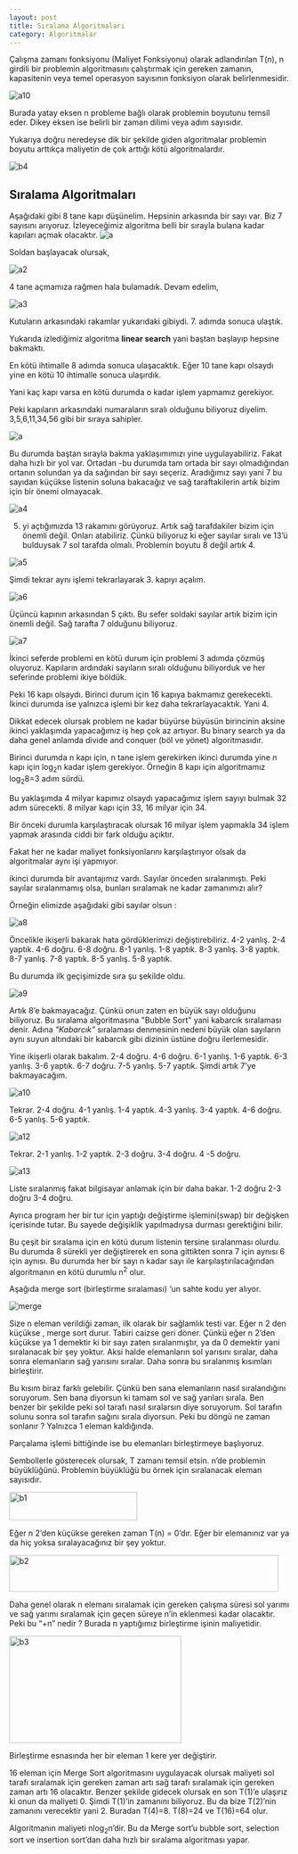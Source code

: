 ```yaml
---
layout: post
title: Sıralama Algoritmaları
category: Algoritmalar
---
```


Çalışma zamanı fonksiyonu (Maliyet Fonksiyonu) olarak adlandırılan T(n), n girdili bir problemin algoritmasını çalıştırmak için gereken zamanın, kapasitenin veya temel operasyon sayısının fonksiyon olarak belirlenmesidir.

<img class="alignnone size-full wp-image-1284" src="{{ site.baseurl }}/images/ab10.png" alt="a10"  />

Burada yatay eksen n probleme bağlı olarak problemin boyutunu temsil eder. Dikey eksen ise belirli bir zaman dilimi veya adım sayısıdır.

Yukarıya doğru neredeyse dik bir şekilde giden algoritmalar problemin boyutu arttıkça maliyetin de çok arttığı kötü algoritmalardır.

<img class="alignnone size-full wp-image-1285" src="{{ site.baseurl }}/images/b4.png" alt="b4"  />
<h2>Sıralama Algoritmaları</h2>
Aşağıdaki gibi 8 tane kapı düşünelim. Hepsinin arkasında bir sayı var. Biz 7 sayısını arıyoruz. İzleyeceğimiz algoritma belli bir sırayla bulana kadar kapıları açmak olacaktır.

<img class="alignnone size-full wp-image-1286" src="{{ site.baseurl }}/images/a.png" alt="a"  />

Soldan başlayacak olursak,

<img class="alignnone size-full wp-image-1287" src="{{ site.baseurl }}/images/a2.png" alt="a2"  />

4 tane açmamıza rağmen hala bulamadık. Devam edelim,

<img class="alignnone size-full wp-image-1288" src="{{ site.baseurl }}/images/a3.png" alt="a3"  />

Kutuların arkasındaki rakamlar yukarıdaki gibiydi. 7. adımda sonuca ulaştık.

Yukarıda izlediğimiz algoritma <strong>linear search</strong> yani baştan başlayıp hepsine bakmaktı.

En kötü ihtimalle 8 adımda sonuca ulaşacaktık. Eğer 10 tane kapı olsaydı yine en kötü 10 ihtimalle sonuca ulaşırdık.

Yani kaç kapı varsa en kötü durumda o kadar işlem yapmamız gerekiyor.

Peki kapıların arkasındaki numaraların sıralı olduğunu biliyoruz diyelim. 3,5,6,11,34,56 gibi bir sıraya sahipler.

<img class="alignnone size-full wp-image-1286" src="{{ site.baseurl }}/images/a.png" alt="a"  />

Bu durumda baştan sırayla bakma yaklaşımımızı yine uygulayabiliriz. Fakat daha hızlı bir yol var. Ortadan -bu durumda tam ortada bir sayı olmadığından ortanın solundan ya da sağından bir sayı seçeriz. Aradığımız sayı yani 7 bu sayıdan küçükse listenin soluna bakacağız ve sağ taraftakilerin artık bizim için bir önemi olmayacak.

<img class="alignnone size-full wp-image-1292" src="{{ site.baseurl }}/images/a4.png" alt="a4"  />

5. yi açtığımızda 13 rakamını görüyoruz. Artık sağ tarafdakiler bizim için önemli değil. Onları atabiliriz. Çünkü biliyoruz ki eğer sayılar sıralı ve 13’ü bulduysak 7 sol tarafda olmalı. Problemin boyutu 8 değil artık 4.

<img class="alignnone size-full wp-image-1294" src="{{ site.baseurl }}/images/a5.png" alt="a5"  />

Şimdi tekrar aynı işlemi tekrarlayarak 3. kapıyı açalım.

<img class="alignnone size-full wp-image-1295" src="{{ site.baseurl }}/images/a6.png" alt="a6"  />

Üçüncü kapının arkasından 5 çıktı. Bu sefer soldaki sayılar artık bizim için önemli değil. Sağ tarafta 7 olduğunu biliyoruz.

<img class="alignnone size-full wp-image-1296" src="{{ site.baseurl }}/images/a7.png" alt="a7"  />

İkinci seferde problemi en kötü durum için problemi 3 adımda çözmüş oluyoruz. Kapıların ardındaki sayıların sıralı olduğunu biliyorduk ve her seferinde problemi ikiye böldük.

Peki 16 kapı olsaydı. Birinci durum için 16 kapıya bakmamız gerekecekti. İkinci durumda ise yalnızca işlemi bir kez daha tekrarlayacaktık. Yani 4.

Dikkat edecek olursak problem ne kadar büyürse büyüsün birincinin aksine ikinci yaklaşımda yapacağımız iş hep çok az artıyor. Bu binary search ya da daha genel anlamda divide and conquer (böl ve yönet) algoritmasıdır.

Birinci durumda n kapı için, n tane işlem gerekirken ikinci durumda yine n kapı için log<sub>2</sub>n kadar işlem gerekiyor. Örneğin 8 kapı için algoritmamız log<sub>2</sub>8=3 adım sürdü.

Bu yaklaşımda 4 milyar kapımız olsaydı yapacağımız işlem sayıyı bulmak 32 adım sürecekti. 8 milyar kapı için 33, 16 milyar için 34.

Bir önceki durumla karşılaştıracak olursak 16 milyar işlem yapmakla 34 işlem yapmak arasında ciddi bir fark olduğu açıktır.

Fakat her ne kadar maliyet fonksiyonlarını karşılaştırıyor olsak da algoritmalar aynı işi yapmıyor.

ikinci durumda bir avantajımız vardı. Sayılar önceden sıralanmıştı. Peki sayılar sıralanmamış olsa, bunları sıralamak ne kadar zamanımızı alır?

Örneğin elimizde aşağıdaki gibi sayılar olsun :

<img class="alignnone size-full wp-image-1297" src="{{ site.baseurl }}/images/a8.png" alt="a8"  />

Öncelikle ikişerli bakarak hata gördüklerimizi değiştirebiliriz. 4-2 yanlış. 2-4 yaptık. 4-6 doğru. 6-8 doğru. 8-1 yanlış. 1-8 yaptık. 8-3 yanlış. 3-8 yaptık. 8-7 yanlış. 7-8 yaptık. 8-5 yanlış. 5-8 yaptık.

Bu durumda ilk geçişimizde sıra şu şekilde oldu.

<img class="alignnone size-full wp-image-1298" src="{{ site.baseurl }}/images/a9.png" alt="a9"  />

Artık 8’e bakmayacağız. Çünkü onun zaten en büyük sayı olduğunu biliyoruz. Bu sıralama algoritmasına "Bubble Sort" yani kabarcık sıralaması denir. Adına <i>"Kabarcık"</i> sıralaması denmesinin nedeni büyük olan sayıların aynı suyun altındaki bir kabarcık gibi dizinin üstüne doğru ilerlemesidir.

Yine ikişerli olarak bakalım. 2-4 doğru. 4-6 doğru. 6-1 yanlış. 1-6 yaptık. 6-3 yanlış. 3-6 yaptık. 6-7 doğru. 7-5 yanlış. 5-7 yaptık. Şimdi artık 7’ye bakmayacağım.

<img class="alignnone size-full wp-image-1399" src="{{ site.baseurl }}/images/a10.png" alt="a10"  />

Tekrar. 2-4 doğru. 4-1 yanlış. 1-4 yaptık. 4-3 yanlış. 3-4 yaptık. 4-6 doğru. 6-5 yanlış. 5-6 yaptık.

<img class="alignnone size-full wp-image-1403" src="{{ site.baseurl }}/images/a12.png" alt="a12"  />

Tekrar. 2-1 yanlış. 1-2 yaptık. 2-3 doğru. 3-4 doğru. 4 -5 doğru.

<img class="alignnone size-full wp-image-1404" src="{{ site.baseurl }}/images/a13.png" alt="a13"  />

Liste sıralanmış fakat bilgisayar anlamak için bir daha bakar. 1-2 doğru 2-3 doğru 3-4 doğru.

Ayrıca program her bir tur için yaptığı değiştirme işlemini(swap) bir değişken içerisinde tutar. Bu sayede değişiklik yapılmadıysa durması gerektiğini bilir.

Bu çeşit bir sıralama için en kötü durum listenin tersine sıralanması olurdu. Bu durumda 8 sürekli yer değiştirerek en sona gittikten sonra 7 için aynısı 6 için aynısı. Bu durumda her bir sayı n kadar sayı ile karşılaştırılacağından algoritmanın en kötü durumlu n<sup>2</sup> olur.

Aşağıda merge sort (birleştirme sıralaması) ‘un sahte kodu yer alıyor.

<img class="alignnone size-full wp-image-1300" src="{{ site.baseurl }}/images/merge.png" alt="merge"  />

Size n eleman verildiği zaman, ilk olarak bir sağlamlık testi var. Eğer n 2 den küçükse , merge sort durur. Tabiri caizse geri döner. Çünkü eğer n 2’den küçükse ya 1 demektir ki bir sayı zaten sıralanmıştır, ya da 0 demektir yani sıralanacak bir şey yoktur. Aksi halde elemanların sol yarısını sıralar, daha sonra elemanların sağ yarısını sıralar. Daha sonra bu sıralanmış kısımları birleştirir.

Bu kısım biraz farklı gelebilir. Çünkü ben sana elemanların nasıl sıralandığını soruyorum. Sen bana diyorsun ki tamam sol ve sağ yarıları sırala. Ben benzer bir şekilde peki sol tarafı nasıl sıralarsın diye soruyorum. Sol tarafın solunu sonra sol tarafın sağını sırala diyorsun. Peki bu döngü ne zaman sonlanır ? Yalnızca 1 eleman kaldığında.

Parçalama işlemi bittiğinde ise bu elemanları birleştirmeye başlıyoruz.

Sembollerle gösterecek olursak, T zamanı temsil etsin. n’de problemin büyüklüğünü. Problemin büyüklüğü bu örnek için sıralanacak eleman sayısıdır.

<img class="alignnone size-full wp-image-1303" src="{{ site.baseurl }}/images/b1.png" alt="b1" width="230" height="51" />

Eğer n 2’den küçükse gereken zaman T(n) = 0’dır. Eğer bir elemanınız var ya da hiç yoksa sıralayacağınız bir şey yoktur.

<img class="alignnone size-full wp-image-1304" src="{{ site.baseurl }}/images/b2.png" alt="b2" width="484" height="66" />

Daha genel olarak n elemanı sıralamak için gereken çalışma süresi sol yarımı ve sağ yarımı sıralamak için geçen süreye n’in eklenmesi kadar olacaktır. Peki bu “+n” nedir ? Burada n yaptığımız birleştirme işinin maliyetidir.

<img class="alignnone size-full wp-image-1306" src="{{ site.baseurl }}/images/b3.png" alt="b3" width="309" height="192" />

Birleştirme esnasında her bir eleman 1 kere yer değiştirir.

16 eleman için Merge Sort algoritmasını uygulayacak olursak maliyeti sol tarafı sıralamak için gereken zaman artı sağ tarafı sıralamak için gereken zaman artı 16 olacaktır. Benzer şekilde gidecek olursak en son T(1)’e ulaşırız ki onun da maliyeti 0. Şimdi T(1)’in zamanını biliyoruz. Bu da bize T(2)’nin zamanını verecektir yani 2. Buradan T(4)=8. T(8)=24 ve T(16)=64 olur.

Algoritmanın maliyeti nlog<sub>2</sub>n’dir. Bu da Merge sort’u bubble sort, selection sort ve insertion sort’dan daha hızlı bir sıralama algoritması yapar.
